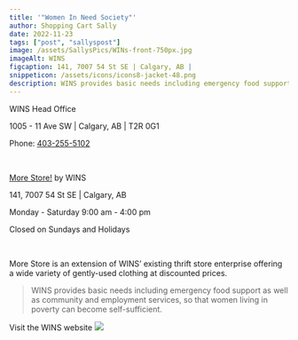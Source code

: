 ```yaml
---
title: '"Women In Need Society"'
author: Shopping Cart Sally
date: 2022-11-23
tags: ["post", "sallyspost"]
image: /assets/SallysPics/WINs-front-750px.jpg
imageAlt: WINS
figcaption: 141, 7007 54 St SE | Calgary, AB | 
snippeticon: /assets/icons/icons8-jacket-48.png
description: WINS provides basic needs including emergency food support as well as community and employment services, so that women living in poverty can become self-sufficient.
---
```


<span class="subHeader">WINS</span> Head Office

1005 - 11 Ave SW | Calgary, AB | T2R 0G1

Phone: <a href="tel:403-255-5102">403-255-5102</a>

<br>

<span class="subHeader"><a href="https://www.winsyyc.ca/more-store" target="_blank" title="More Store Website">More Store!</a></span> by WINS

141, 7007 54 St SE | Calgary, AB

Monday - Saturday  9:00 am - 4:00 pm

Closed on Sundays and Holidays

<br>

More Store is an extension of WINS’ existing thrift store enterprise offering a wide variety of gently-used clothing at discounted prices.


<blockquote>
WINS provides basic needs including emergency food support as well as community and employment services, so that women living in poverty can become self-sufficient.
</blockquote>

<div class="post__link">
Visit the WINS website
  <a href="https://www.winsyyc.ca/home-old" target="_blank"><img src="/assets/SallysPics/WINS-logo.png" /></a>
</div>